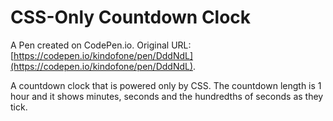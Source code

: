 # CSS-Only Countdown Clock

A Pen created on CodePen.io. Original URL: [https://codepen.io/kindofone/pen/DddNdL](https://codepen.io/kindofone/pen/DddNdL).

A countdown clock that is powered only by CSS. The countdown length is 1 hour and it shows minutes, seconds and the hundredths of seconds as they tick.